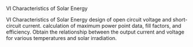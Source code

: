 VI Characteristics of Solar Energy

VI Characteristics of Solar Energy design of open circuit voltage and short-circuit current. calculation of maximum power point data, fill factors, and efficiency. Obtain the relationship between the output current and voltage for various temperatures and solar irradiation.